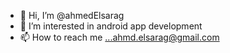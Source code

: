 - 👋 Hi, I’m @ahmedElsarag
- 👀 I’m interested in android app development
- 📫 How to reach me ...ahmd.elsarag@gmail.com

<!---
ahmedElsarag/ahmedElsarag is a ✨ special ✨ repository because its `README.md` (this file) appears on your GitHub profile.
You can click the Preview link to take a look at your changes.
--->

